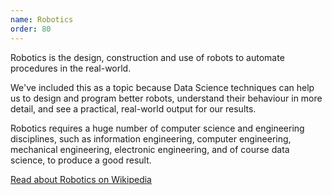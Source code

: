 ```yaml
---
name: Robotics
order: 80
---
```


Robotics is the design, construction and use of robots to automate procedures in the real-world.

We've included this as a topic because Data Science techniques can help us to design and program better robots, understand their behaviour in more detail, and see a practical, real-world output for our results.

<!--more-->

Robotics requires a huge number of computer science and engineering disciplines, such as information engineering, computer engineering, mechanical engineering, electronic engineering, and of course data science, to produce a good result.
    
<a class="btn btn-dark mt-4" href="https://en.wikipedia.org/wiki/Robotics">Read about Robotics on Wikipedia</a>